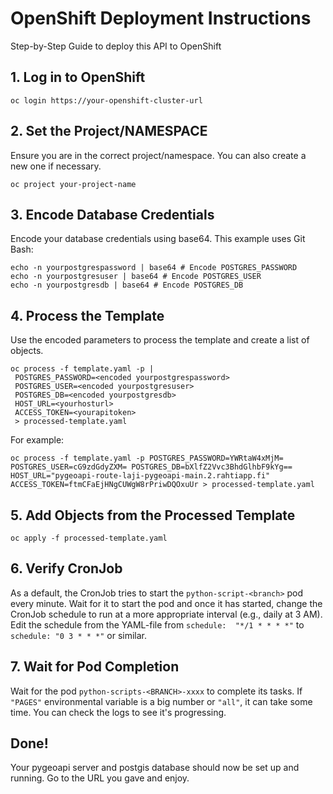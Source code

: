 
# OpenShift Deployment Instructions
Step-by-Step Guide to deploy this API to OpenShift

## 1. Log in to OpenShift

```
oc login https://your-openshift-cluster-url
```

## 2. Set the Project/NAMESPACE

Ensure you are in the correct project/namespace. You can also create a new one if necessary.

```
oc project your-project-name
```

## 3. Encode Database Credentials

Encode your database credentials using base64. This example uses Git Bash:

```
echo -n yourpostgrespassword | base64 # Encode POSTGRES_PASSWORD
echo -n yourpostgresuser | base64 # Encode POSTGRES_USER
echo -n yourpostgresdb | base64 # Encode POSTGRES_DB
```

## 4. Process the Template

Use the encoded parameters to process the template and create a list of objects.

```
oc process -f template.yaml -p |
 POSTGRES_PASSWORD=<encoded yourpostgrespassword>
 POSTGRES_USER=<encoded yourpostgresuser>
 POSTGRES_DB=<encoded yourpostgresdb>
 HOST_URL=<yourhosturl>
 ACCESS_TOKEN=<yourapitoken>
 > processed-template.yaml
```
For example:
```
oc process -f template.yaml -p POSTGRES_PASSWORD=YWRtaW4xMjM= POSTGRES_USER=cG9zdGdyZXM= POSTGRES_DB=bXlfZ2Vvc3BhdGlhbF9kYg== HOST_URL="pygeoapi-route-laji-pygeoapi-main.2.rahtiapp.fi" ACCESS_TOKEN=ftmCFaEjHNgCUWgW8rPriwDQOxuUr > processed-template.yaml
```


## 5. Add Objects from the Processed Template

```
oc apply -f processed-template.yaml
```

## 6. Verify CronJob

As a default, the CronJob tries to start the ```python-script-<branch>``` pod every minute. Wait for it to start the pod and once it has started, change the CronJob schedule to run at a more appropriate interval (e.g., daily at 3 AM).
Edit the schedule from the YAML-file from
```schedule:  "*/1 * * * *"``` to  ```schedule: "0 3 * * *"``` or similar.

## 7. Wait for Pod Completion

Wait for the pod ```python-scripts-<BRANCH>-xxxx``` to complete its tasks. If ```"PAGES"``` environmental variable is a big number or ```"all"```, it can take some time. You can check the logs to see it's progressing. 


## Done!

Your pygeoapi server and postgis database should now be set up and running. Go to the URL you gave and enjoy.
